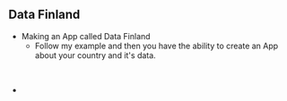 ## Data Finland

- Making an App called Data Finland
  - Follow my example and then you have the ability to create an App about your country and it's data.

<br>

- 
